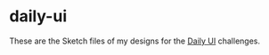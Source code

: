 # daily-ui

These are the Sketch files of my designs for the [Daily UI](http://www.dailyui.co) challenges.
